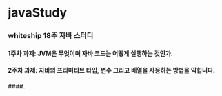 # javaStudy
### whiteship 18주 자바 스터디
####  1주차 과제: JVM은 무엇이며 자바 코드는 어떻게 실행하는 것인가.
####  2주차 과제: 자바의 프리미티브 타입, 변수 그리고 배열을 사용하는 방법을 익힙니다.
####. 

